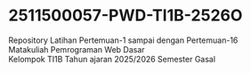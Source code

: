 # 2511500057-PWD-TI1B-2526O
Repository Latihan Pertemuan-1 sampai dengan Pertemuan-16<br>
Matakuliah Pemrograman Web Dasar<br> Kelompok TI1B Tahun ajaran 2025/2026 Semester Gasal 
